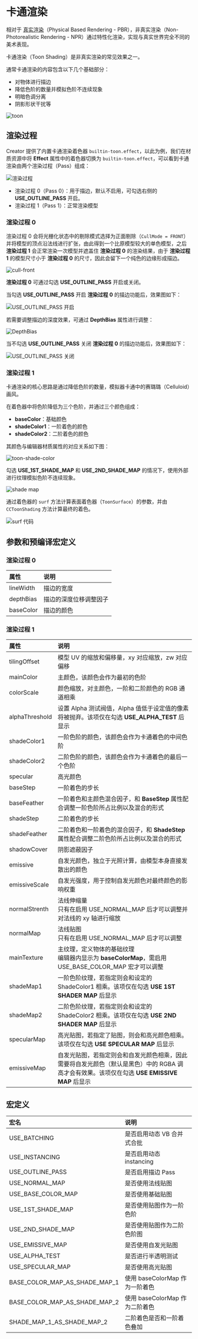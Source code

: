 # 卡通渲染

相对于 [真实渲染](effect-builtin-pbr.md)（Physical Based Rendering - PBR），非真实渲染（Non-Photorealistic Rendering - NPR）通过特性化渲染，实现与真实世界完全不同的美术表现。

卡通渲染（Toon Shading）是非真实渲染的常见效果之一。

通常卡通渲染的内容包含以下几个基础部分：

- 对物体进行描边
- 降低色阶的数量并模拟色阶不连续现象
- 明暗色调分离
- 阴影形状干扰等

![toon](img/toon.png)

## 渲染过程

Creator 提供了内置卡通渲染着色器 `builtin-toon.effect`，以此为例，我们在材质资源中将  **Effect** 属性中的着色器切换为 `builtin-toon.effect`，可以看到卡通渲染由两个渲染过程（Pass）组成：

![渲染过程](img/toon-pass.png)

- 渲染过程 0（Pass 0）：用于描边，默认不启用，可勾选右侧的 **USE_OUTLINE_PASS** 开启。
- 渲染过程 1（Pass 1）：正常渲染模型

### 渲染过程 0

渲染过程 0 会将光栅化状态中的剔除模式选择为正面剔除（`CullMode = FRONT`）并将模型的顶点沿法线进行扩张，由此得到一个比原模型较大的单色模型，之后 **渲染过程 1** 会正常渲染一次模型并遮盖住 **渲染过程 0** 的渲染结果，由于 **渲染过程 1** 的模型尺寸小于 **渲染过程 0** 的尺寸，因此会留下一个纯色的边缘形成描边。

![cull-front](img/cull-front.png)

 **渲染过程 0** 可通过勾选 **USE_OUTLINE_PASS** 开启或关闭。

当勾选 **USE_OUTLINE_PASS** 开启  **渲染过程 0**  的描边功能后，效果图如下：

![USE_OUTLINE_PASS 开启](img/outline-on.png)

若需要调整描边的深度效果，可通过 **DepthBias** 属性进行调整：

![DepthBias](img/toon-depth-bias.png)

当不勾选 **USE_OUTLINE_PASS** 关闭  **渲染过程 0**  的描边功能后，效果图如下：

![USE_OUTLINE_PASS 关闭](img/outline-off.png)

### 渲染过程 1

卡通渲染的核心思路是通过降低色阶的数量，模拟器卡通中的赛璐璐（Celluloid）画风。

在着色器中将色阶降低为三个色阶，并通过三个颜色组成：

- **baseColor**：基础颜色
- **shadeColor1**：一阶着色的颜色
- **shadeColor2**：二阶着色的颜色

其颜色与编辑器材质属性的对应关系如下图：

![toon-shade-color](img/shade-color.png)

勾选 **USE_1ST_SHADE_MAP** 和 **USE_2ND_SHADE_MAP** 的情况下，使用外部进行纹理模拟色阶不连续现象。

![shade map](img/shade-map.png)

通过着色器的 `surf` 方法计算表面着色器（`ToonSurface`）的参数，并由 `CCToonShading` 方法计算最终的着色。

![surf 代码](img/toon-surf.png)

## 参数和预编译宏定义

### 渲染过程 0

| 属性         | 说明                                                              |
| :------------- | :---------------------------------------------------------------- |
| lineWidth | 描边的宽度
| depthBias | 描边的深度位移调整因子
| baseColor | 描边的颜色

### 渲染过程 1

| 属性         | 说明                                                              |
| :------------- | :---------------------------------------------------------------- |
| tilingOffset   | 模型 UV 的缩放和偏移量，xy 对应缩放，zw 对应偏移|
| mainColor      | 主颜色，该颜色会作为最初的色阶|
| colorScale     | 颜色缩放，对主颜色，一阶和二阶颜色的 RGB 通道相乘 |
| alphaThreshold | 设置 Alpha 测试阀值，Alpha 值低于设定值的像素将被抛弃。该项仅在勾选 **USE_ALPHA_TEST** 后显示 |
| shadeColor1    | 一阶色阶的颜色，该颜色会作为卡通着色的中间色阶 |
| shadeColor2    | 二阶色阶的颜色，该颜色会作为卡通着色的最后一个色阶 |
| specular       | 高光颜色 |
| baseStep       | 一阶着色的步长 |
| baseFeather    | 一阶着色和主颜色混合因子，和 **BaseStep** 属性配合调整一阶色阶所占比例以及混合的形式 |
| shadeStep      | 二阶着色的步长 |
| shadeFeather   | 二阶着色和一阶着色的混合因子，和 **ShadeStep** 属性配合调整二阶色阶所占比例以及混合的形式 |
| shadowCover    | 阴影遮蔽因子 |
| emissive       | 自发光颜色，独立于光照计算，由模型本身直接发散出的颜色  |
| emissiveScale  | 自发光强度，用于控制自发光颜色对最终颜色的影响权重 |
| normalStrenth  | 法线伸缩量<br>只有在启用 USE_NORMAL_MAP 后才可以调整并对法线的 xy 轴进行缩放|
| normalMap      | 法线贴图 <br>只有在启用 USE_NORMAL_MAP 后才可以调整 |
| mainTexture    | 主纹理，定义物体的基础纹理 <br> 编辑器内显示为 **baseColorMap**，需启用 USE_BASE_COLOR_MAP 宏才可以调整 |
| shadeMap1      | 一阶色阶纹理，若指定则会和设定的 ShadeColor1 相乘。该项仅在勾选 **USE 1ST SHADER MAP** 后显示 |
| shadeMap2      | 二阶色阶纹理，若指定则会和设定的 ShadeColor2 相乘。该项仅在勾选 **USE 2ND SHADER MAP** 后显示 |
| specularMap    | 高光贴图，若指定了贴图，则会和高光颜色相乘。该项仅在勾选 **USE SPECULAR MAP** 后显示 |
| emissiveMap    | 自发光贴图，若指定则会和自发光颜色相乘，因此需要将自发光颜色（默认是黑色）中的 RGBA 调高才会有效果。该项仅在勾选 **USE EMISSIVE MAP** 后显示 |

## 宏定义

| 宏名                          | 说明                      |
| :---------------------------- | :------------------------ |
| USE_BATCHING | 是否启用动态 VB 合并式合批 |
| USE_INSTANCING | 是否启用动态 instancing |
| USE_OUTLINE_PASS              | 是否启用描边 Pass         |
| USE_NORMAL_MAP                | 是否使用法线贴图          |
| USE_BASE_COLOR_MAP            | 是否使用基础贴图          |
| USE_1ST_SHADE_MAP             | 是否使用贴图作为一阶色阶 |
| USE_2ND_SHADE_MAP             | 是否使用贴图作为二阶色阶图 |
| USE_EMISSIVE_MAP              | 是否使用自发光贴图        |
| USE_ALPHA_TEST                | 是否进行半透明测试        |
| USE_SPECULAR_MAP              | 是否使用高光贴图        |
| BASE_COLOR_MAP_AS_SHADE_MAP_1 | 使用 baseColorMap 作为一阶着色 |
| BASE_COLOR_MAP_AS_SHADE_MAP_2 | 使用 baseColorMap 作为二阶着色 |
| SHADE_MAP_1_AS_SHADE_MAP_2    | 二阶着色是否和一阶着色叠加|
